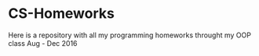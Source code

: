 # CS-Homeworks
Here is a repository with all my programming homeworks throught my OOP class Aug - Dec 2016